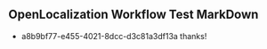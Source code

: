 ## OpenLocalization Workflow Test MarkDown
* a8b9bf77-e455-4021-8dcc-d3c81a3df13a 
thanks!<!--HONumber=Mar16_HO4-->
